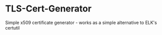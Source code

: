 # TLS-Cert-Generator
Simple x509 certificate generator - works as a simple alternative to ELK's certutil

